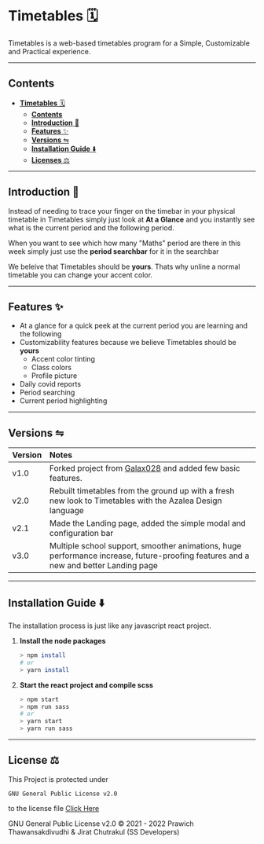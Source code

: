 # **Timetables** 🗓️

Timetables is a web-based timetables program for a Simple, Customizable and Practical experience.

---
## **Contents**

- [**Timetables** 🗓️](#timetables-️)
  - [**Contents**](#contents)
  - [**Introduction** 👋](#introduction-)
  - [**Features** ✨](#features-)
  - [**Versions** ⇋](#versions-)
  - [**Installation Guide** ⬇️](#installation-guide-️)
  - [**Licenses** ⚖️](#licenses-️)


---
## **Introduction** 👋

Instead of needing to trace your finger on the timebar in your physical timetable in Timetables simply just look at **At a Glance** and you instantly see what is the current period and the following period.

When you want to see which how many "Maths" period are there in this week simply just use the **period searchbar** for it in the searchbar

We beleive that Timetables should be **yours**. Thats why unline a normal timetable you can change your accent color.

---
## **Features** ✨

- At a glance for a quick peek at the current period you are learning and the following
- Customizability features because we believe Timetables should be **yours**
   - Accent color tinting
   - Class colors
   - Profile picture
- Daily covid reports
- Period searching
- Current period highlighting

---
## **Versions** ⇋

|Version| Notes |
|:------|:------------|
|v1.0|Forked project from [Galax028](https://github.com/Galax028) and added few basic features.
|v2.0|Rebuilt timetables from the ground up with a fresh new look to Timetables with the Azalea Design language|
|v2.1|Made the Landing page, added the simple modal and configuration bar |
|v3.0|Multiple school support, smoother animations, huge performance increase, future-proofing features and a new and better Landing page |

---
## **Installation Guide** ⬇️
The installation process is just like any javascript react project.

1. **Install the node packages**
    ```zsh
    > npm install
    # or
    > yarn install
    ```
2. **Start the react project and compile scss**
    ```zsh
    > npm start
    > npm run sass
    # or
    > yarn start
    > yarn run sass
    ```
---
## **License** ⚖️

This Project is protected under

```
GNU General Public License v2.0
```
to the license file [Click Here](LICENSE)

GNU General Public License v2.0 © 2021 - 2022 Prawich Thawansakdivudhi & Jirat Chutrakul (SS Developers)
